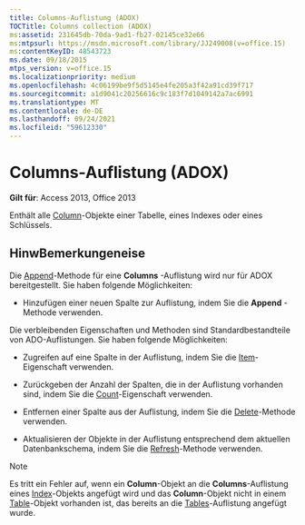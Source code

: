 ```yaml
---
title: Columns-Auflistung (ADOX)
TOCTitle: Columns collection (ADOX)
ms:assetid: 231645db-70da-9ad1-fb27-02145ce32e66
ms:mtpsurl: https://msdn.microsoft.com/library/JJ249008(v=office.15)
ms:contentKeyID: 48543723
ms.date: 09/18/2015
mtps_version: v=office.15
ms.localizationpriority: medium
ms.openlocfilehash: 4c06199be9f5d5145e4fe205a3f42a91cd39f717
ms.sourcegitcommit: a1d9041c20256616c9c183f7d1049142a7ac6991
ms.translationtype: MT
ms.contentlocale: de-DE
ms.lasthandoff: 09/24/2021
ms.locfileid: "59612330"
---
```

# <a name="columns-collection-adox"></a>Columns-Auflistung (ADOX)


**Gilt für**: Access 2013, Office 2013

Enthält alle [Column](column-object-adox.md)-Objekte einer Tabelle, eines Indexes oder eines Schlüssels.

## <a name="remarks"></a>HinwBemerkungeneise

Die [Append](append-method-adox-columns.md)-Methode für eine **Columns** -Auflistung wird nur für ADOX bereitgestellt. Sie haben folgende Möglichkeiten:

  - Hinzufügen einer neuen Spalte zur Auflistung, indem Sie die **Append** -Methode verwenden.

Die verbleibenden Eigenschaften und Methoden sind Standardbestandteile von ADO-Auflistungen. Sie haben folgende Möglichkeiten:

  - Zugreifen auf eine Spalte in der Auflistung, indem Sie die [Item](item-property-ado.md)-Eigenschaft verwenden.

  - Zurückgeben der Anzahl der Spalten, die in der Auflistung vorhanden sind, indem Sie die [Count](count-property-ado.md)-Eigenschaft verwenden.

  - Entfernen einer Spalte aus der Auflistung, indem Sie die [Delete](delete-method-adox-collections.md)-Methode verwenden.

  - Aktualisieren der Objekte in der Auflistung entsprechend dem aktuellen Datenbankschema, indem Sie die [Refresh](refresh-method-ado.md)-Methode verwenden.


> [!NOTE]
> Es tritt ein Fehler auf, wenn ein **Column**-Objekt an die **Columns**-Auflistung eines [Index](index-object-adox.md)-Objekts angefügt wird und das **Column**-Objekt nicht in einem [Table](table-object-adox.md)-Objekt vorhanden ist, das bereits an die [Tables](tables-collection-adox.md)-Auflistung angefügt wurde.


